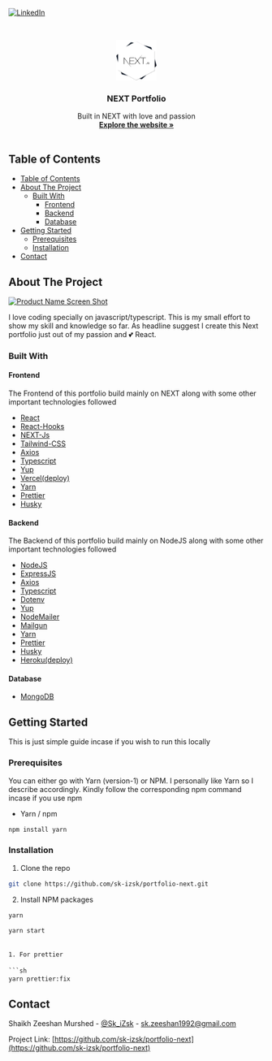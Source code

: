 [![LinkedIn][linkedin-shield]][linkedin-url]

<!-- PROJECT LOGO -->
<br />
<p align="center">
  <a href="https://github.com/sk-izsk/portfolio-next">
    <img src="README/logo.png" alt="Logo" width="80" height="80">
  </a>

  <h3 align="center">NEXT Portfolio</h3>

  <p align="center">
    Built in NEXT with love and passion
    <br />
    <a href="https://izsk.vercel.app"><strong>Explore the website »</strong></a>
    <br />
    <br />
  </p>
</p>

<!-- TABLE OF CONTENTS -->

## Table of Contents

- [Table of Contents](#table-of-contents)
- [About The Project](#about-the-project)
  - [Built With](#built-with)
    - [Frontend](#frontend)
    - [Backend](#backend)
    - [Database](#database)
- [Getting Started](#getting-started)
  - [Prerequisites](#prerequisites)
  - [Installation](#installation)
- [Contact](#contact)

<!-- ABOUT THE PROJECT -->

## About The Project

[![Product Name Screen Shot][product-screenshot]](https://izsk.vercel.app)

I love coding specially on javascript/typescript. This is my small effort to show my skill and knowledge so far. As headline suggest I create this Next portfolio just out of my passion and 💕 React.

### Built With

#### Frontend

The Frontend of this portfolio build mainly on NEXT along with some other important technologies followed

- [React](https://reactjs.org)
- [React-Hooks](https://reactjs.org)
- [NEXT-Js](https://nextjs.org)
- [Tailwind-CSS](https://tailwindcss.com)
- [Axios](https://github.com/axios/axios)
- [Typescript](https://www.typescriptlang.org)
- [Yup](https://github.com/jquense/yup)
- [Vercel(deploy)](https://vercel.com/)
- [Yarn](https://classic.yarnpkg.com/lang/en/)
- [Prettier](https://prettier.io)
- [Husky](https://github.com/typicode/husky)

#### Backend

The Backend of this portfolio build mainly on NodeJS along with some other important technologies followed

- [NodeJS](https://nodejs.org/en/)
- [ExpressJS](https://expressjs.com)
- [Axios](https://github.com/axios/axios)
- [Typescript](https://www.typescriptlang.org)
- [Dotenv](https://www.npmjs.com/package/dotenv)
- [Yup](https://github.com/jquense/yup)
- [NodeMailer](https://nodemailer.com/about/)
- [Mailgun](https://www.mailgun.com)
- [Yarn](https://classic.yarnpkg.com/lang/en/)
- [Prettier](https://prettier.io)
- [Husky](https://github.com/typicode/husky)
- [Heroku(deploy)](https://www.heroku.com)

#### Database

- [MongoDB](https://www.mongodb.com)

<!-- GETTING STARTED -->

## Getting Started

This is just simple guide incase if you wish to run this locally

### Prerequisites

You can either go with Yarn (version-1) or NPM. I personally like Yarn so I describe accordingly. Kindly follow the corresponding npm command incase if you use npm

- Yarn / npm

```sh
npm install yarn
```

### Installation

1. Clone the repo

```sh
git clone https://github.com/sk-izsk/portfolio-next.git
```

2. Install NPM packages

```sh
yarn
```

```sh
yarn start
```

````

1. For prettier

```sh
yarn prettier:fix
````

<!-- CONTACT -->

## Contact

Shaikh Zeeshan Murshed - [@Sk_iZsk](https://twitter.com/Sk_iZsk) - sk.zeeshan1992@gmail.com

Project Link: [https://github.com/sk-izsk/portfolio-next](https://github.com/sk-izsk/portfolio-next)

<!-- MARKDOWN LINKS & IMAGES -->
<!-- https://www.markdownguide.org/basic-syntax/#reference-style-links -->

[linkedin-shield]: https://img.shields.io/badge/-LinkedIn-black.svg?style=flat-square&logo=linkedin&colorB=555
[linkedin-url]: https://www.linkedin.com/in/skizsk/
[product-screenshot]: README/izsk-NEXT.gif
